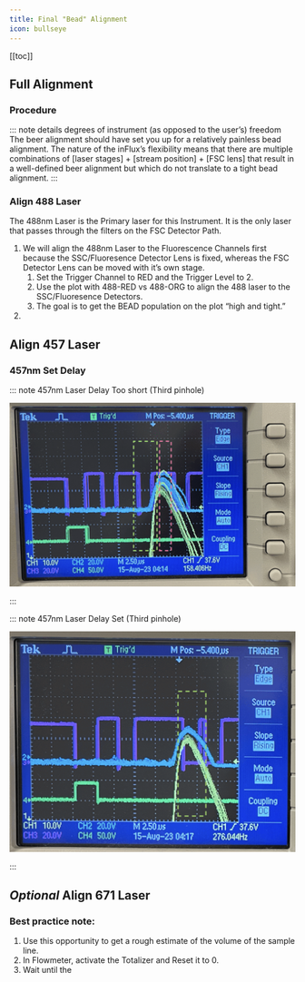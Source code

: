 ```yaml
---
title: Final "Bead" Alignment
icon: bullseye
---
```



<!-- filename: /docs/influx-flight/ifm-03-optics/ifm-03p04-final.md -->


<!-- Reference Links -->
<!-- Usage -->
<!-- [img-label]: ./assets/filename.png -->
<!-- ![Caption Text][img-label] -->
<!-- Assets -->

<!-- URLs -->
[img-457-delay-low]: ./assets/img-457/ifm-startup-main-003-scope-457-delay-too-low.png
[img-457-delay-set]: ./assets/img-457/ifm-startup-main-004-scope-457-delay-set.png
<!-- End Ref Links -->


[[toc]]

## Full Alignment

### Procedure

::: note details degrees of instrument (as opposed to the user’s) freedom
The beer alignment should have set you up for a relatively painless bead alignment. The nature of the inFlux’s flexibility means that there are multiple combinations of [laser stages] + [stream position] + [FSC lens] that result in a well-defined beer alignment but which do not translate to a tight bead alignment. 
:::



### Align 488 Laser

The 488nm Laser is the Primary laser for this Instrument. It is the only laser that passes through the filters on the FSC Detector Path.

1.  We will align the 488nm Laser to the Fluorescence Channels first because the SSC/Fluoresence Detector Lens is fixed, whereas the FSC Detector Lens can be moved with it’s own stage.
    1.  Set the Trigger Channel to RED and the Trigger Level to 2.
    2.  Use the plot with 488-RED vs 488-ORG to align the 488 laser to the SSC/Fluoresence Detectors.
    3.  The goal is to get the BEAD population on the plot “high and tight.”
2.  


## Align 457 Laser


### 457nm Set Delay

::: note 457nm Laser Delay Too short (Third pinhole)

![Oscilliscope View for 457nm Delay Value too low][img-457-delay-low]

:::

::: note 457nm Laser Delay Set (Third pinhole)

![Oscilliscope View for 457nm Delay Set][img-457-delay-set]

:::



## *Optional* Align 671 Laser
 
### Best practice note: 
 1.  Use this opportunity to get a rough estimate of the volume of the sample line.
 4.  In Flowmeter, activate the Totalizer and Reset it to 0. 
 5.  Wait until the 